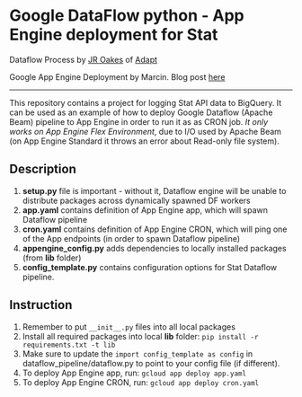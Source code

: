 # Google DataFlow python - App Engine deployment for Stat

Dataflow Process by [JR Oakes](https://twitter.com/jroakes) of [Adapt](https://adaptpartners.com/)

Google App Engine Deployment by Marcin.  Blog post [here](http://zablo.net/blog/post/python-apache-beam-google-dataflow-cron)

---
This repository contains a project for logging Stat API data to BigQuery. It can be used as an example of how to deploy Google Dataflow (Apache Beam) pipeline to App Engine in order to run it as as CRON job.
*It only works on App Engine Flex Environment*, due to I/O used by Apache Beam (on App Engine Standard it throws an error about Read-only file system).
## Description
1. **setup.py** file is important - without it, Dataflow engine will be unable to distribute packages across dynamically spawned DF workers
1. **app.yaml** contains definition of App Engine app, which will spawn Dataflow pipeline
1. **cron.yaml** contains definition of App Engine CRON, which will ping one of the App endpoints (in order to spawn Dataflow pipeline)
1. **appengine_config.py** adds dependencies to locally installed packages (from **lib** folder)
1. **config_template.py** contains configuration options for Stat Dataflow pipeline.

## Instruction
1. Remember to put ```__init__.py``` files into all local packages
1. Install all required packages into local **lib** folder: ```pip install -r requirements.txt -t lib```
1. Make sure to update the `import config_template as config` in dataflow_pipeline/dataflow.py to point to your config file (if different).
1. To deploy App Engine app, run: ```gcloud app deploy app.yaml```
1. To deploy App Engine CRON, run: ```gcloud app deploy cron.yaml```
